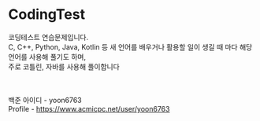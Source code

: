 # CodingTest
코딩테스트 연습문제입니다.<br>
C, C++, Python, Java, Kotlin 등 새 언어를 배우거나 활용할 일이 생길 때 마다 해당 언어를 사용해 풀기도 하며, <br>
주로 코틀린, 자바를 사용해 풀이합니다 <br>
<br><br>


백준 아이디 - yoon6763 <br>
Profile - https://www.acmicpc.net/user/yoon6763
